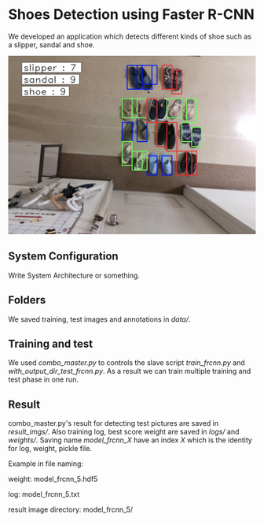 # Shoes Detection using Faster R-CNN

We developed an application which detects different kinds of shoe such as a slipper, sandal and shoe.

![shoe detection example](readme_files/shoe_detector_example.png)

## System Configuration

Write System Architecture or something.

## Folders
We saved training, test images and annotations in *data/*.

## Training and test
We used *combo_master.py* to controls the slave script *train_frcnn.py* and *with_output_dir_test_frcnn.py*. As a result we can train multiple training and test phase in one run.
## Result
combo_master.py's result for detecting test pictures are saved in *result_imgs/*. Also training log, best score weight are saved in *logs/* and *weights/*. Saving name *model_frcnn_X* have an index *X* which is the identity for log, weight, pickle file.

Example in file naming:

weight: model_frcnn_5.hdf5  

log: model_frcnn_5.txt

result image directory: model_frcnn_5/
